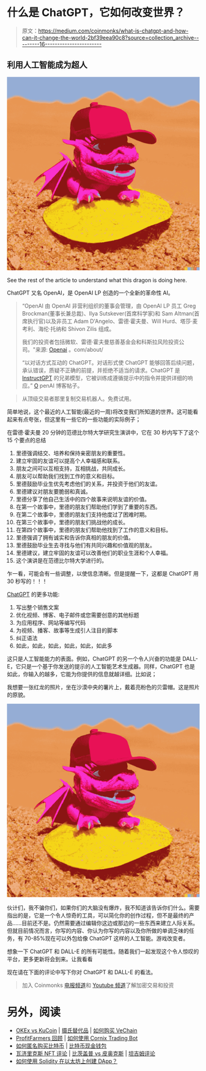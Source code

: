 # 什么是 ChatGPT，它如何改变世界？

> 原文：<https://medium.com/coinmonks/what-is-chatgpt-and-how-can-it-change-the-world-2bf39eea90c8?source=collection_archive---------16----------------------->

## 利用人工智能成为超人

![](img/eebb363591f3502a100f1b703124c6cf.png)

See the rest of the article to understand what this dragon is doing here.

ChatGPT 又名 OpenAI，是 OpenAI LP 创造的一个全新的革命性 AI。

> “OpenAI 由 OpenAI 非营利组织的董事会管理，由 OpenAI LP 员工 Greg Brockman(董事长兼总裁)、Ilya Sutskever(首席科学家)和 Sam Altman(首席执行官)以及非员工 Adam D'Angelo、雷德·霍夫曼、Will Hurd、塔莎·麦考利、海伦·托纳和 Shivon Zilis 组成。
> 
> 我们的投资者包括微软、雷德·霍夫曼慈善基金会和科斯拉风险投资公司。"来源: [Openai](https://openai.com/about/) 。com/about/
> 
> “以对话方式互动的 ChatGPT。对话形式使 ChatGPT 能够回答后续问题，承认错误，质疑不正确的前提，并拒绝不适当的请求。ChatGPT 是 [InstructGPT](https://openai.com/blog/instruction-following/) 的兄弟模型，它被训练成遵循提示中的指令并提供详细的响应。” [O](https://openai.com/blog/chatgpt/) penAI 博客帖子。

> 从顶级交易者那里复制交易机器人。免费试用。

简单地说，这个最近的人工智能(最近的一周)将改变我们所知道的世界。这可能看起来有点夸张，但这里有一些它的一些功能的实际例子；

在雷德·霍夫曼 20 分钟的范德比尔特大学研究生演讲中，它在 30 秒内写下了这个 15 个要点的总结

1.  里德强调结交、培养和保持亲密朋友的重要性。
2.  建立牢固的友谊可以提高个人幸福感和联系。
3.  朋友之间可以互相支持，互相挑战，共同成长。
4.  朋友可以帮助我们找到工作的意义和目标。
5.  里德鼓励毕业生优先考虑他们的关系，并投资于他们的友谊。
6.  里德建议对朋友要脆弱和真诚。
7.  里德分享了他自己生活中的四个故事来说明友谊的价值。
8.  在第一个故事中，里德的朋友们帮助他们学到了重要的东西。
9.  在第二个故事中，里德的朋友们支持他度过了困难时期。
10.  在第三个故事中，里德的朋友们挑战他的成长。
11.  在第四个故事中，里德的朋友们帮助他找到了工作的意义和目标。
12.  里德强调了拥有诚实和告诉你真相的朋友的价值。
13.  里德鼓励毕业生去寻找与他们有共同兴趣和价值观的朋友。
14.  里德建议，建立牢固的友谊可以改善他们的职业生涯和个人幸福。
15.  这个演讲是在范德比尔特大学进行的。

乍一看，可能会有一些调整，以使信息清晰。但是提醒一下，这都是 ChatGPT 用 30 秒写的！！！

[ChatGPT](https://chat.openai.com/chat) 的更多功能:

1.  写出整个销售文案
2.  优化视频、博客、电子邮件或您需要创意的其他标题
3.  为应用程序、网站等编写代码
4.  为视频、播客、故事等生成引人注目的脚本
5.  纠正语法
6.  如此，如此，如此，如此，如此，如此多

这只是人工智能能力的表面。例如，ChatGPT 的另一个令人兴奋的功能是 DALL-E，它只是一个基于你发送的提示的人工智能艺术生成器。同样，ChatGPT 也是如此，你输入的越多，它能为你提供的信息就越详细。比如说；

我想要一张红龙的照片，坐在沙漠中央的薯片上，戴着亮粉色的贝雷帽。这是照片的原貌。

![](img/eebb363591f3502a100f1b703124c6cf.png)

伙计们，我不骗你们，如果你们的大脑没有爆炸，我不知道该告诉你们什么。需要指出的是，它是一个令人惊奇的工具，可以简化你的创作过程，但不是最终的产品……目前还不是。仍然需要通过编辑你这边或那边的一些东西来建立人际关系。但就目前情况而言，你写的内容、你认为你写的内容以及你所做的单调乏味的任务，有 70-85%现在可以外包给像 ChatGPT 这样的人工智能。游戏改变者。

想象一下 ChatGPT 和 DALL-E 的所有可能性。随着我们一起发现这个令人惊叹的平台，更多更新将会到来。让我看看

现在请在下面的评论中写下你对 ChatGPT 和 DALL-E 的看法。

> 加入 Coinmonks [电报频道](https://t.me/coincodecap)和 [Youtube 频道](https://www.youtube.com/c/coinmonks/videos)了解加密交易和投资

# 另外，阅读

*   [OKEx vs KuCoin](https://coincodecap.com/okex-kucoin) | [摄氏替代品](https://coincodecap.com/celsius-alternatives) | [如何购买 VeChain](https://coincodecap.com/buy-vechain)
*   [ProfitFarmers 回顾](https://coincodecap.com/profitfarmers-review) | [如何使用 Cornix Trading Bot](https://coincodecap.com/cornix-trading-bot)
*   [如何匿名购买比特币](https://coincodecap.com/buy-bitcoin-anonymously) | [比特币现金钱包](https://coincodecap.com/bitcoin-cash-wallets)
*   [瓦济里克斯 NFT 评论](https://coincodecap.com/wazirx-nft-review) | [比茨盖普 vs 皮奥克斯](https://coincodecap.com/bitsgap-vs-pionex) | [坦吉姆评论](https://coincodecap.com/tangem-wallet-review)
*   [如何使用 Solidity 在以太坊上创建 DApp？](https://coincodecap.com/create-a-dapp-on-ethereum-using-solidity)
